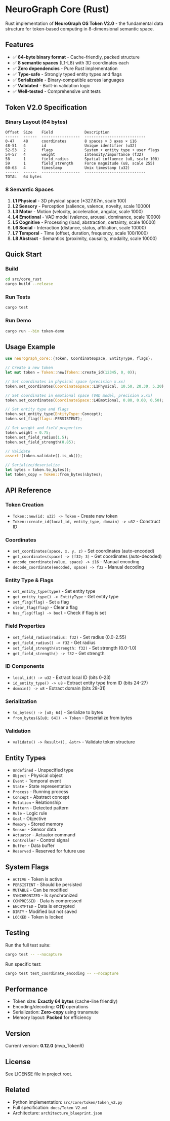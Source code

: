 # NeuroGraph Core (Rust)

Rust implementation of **NeuroGraph OS Token V2.0** - the fundamental data structure for token-based computing in 8-dimensional semantic space.

## Features

- ✅ **64-byte binary format** - Cache-friendly, packed structure
- ✅ **8 semantic spaces** (L1-L8) with 3D coordinates each
- ✅ **Zero dependencies** - Pure Rust implementation
- ✅ **Type-safe** - Strongly typed entity types and flags
- ✅ **Serializable** - Binary-compatible across languages
- ✅ **Validated** - Built-in validation logic
- ✅ **Well-tested** - Comprehensive unit tests

## Token V2.0 Specification

### Binary Layout (64 bytes)

```
Offset  Size    Field              Description
------  ------  -----------------  ---------------------------
0-47    48      coordinates        8 spaces × 3 axes × i16
48-51   4       id                 Unique identifier (u32)
52-53   2       flags              System + entity type + user flags
54-57   4       weight             Intensity/importance (f32)
58      1       field_radius       Spatial influence (u8, scale 100)
59      1       field_strength     Force magnitude (u8, scale 255)
60-63   4       timestamp          Unix timestamp (u32)
------  ------  -----------------  ---------------------------
TOTAL   64 bytes
```

### 8 Semantic Spaces

1. **L1 Physical** - 3D physical space (±327.67m, scale 100)
2. **L2 Sensory** - Perception (salience, valence, novelty, scale 10000)
3. **L3 Motor** - Motion (velocity, acceleration, angular, scale 1000)
4. **L4 Emotional** - VAD model (valence, arousal, dominance, scale 10000)
5. **L5 Cognitive** - Processing (load, abstraction, certainty, scale 10000)
6. **L6 Social** - Interaction (distance, status, affiliation, scale 10000)
7. **L7 Temporal** - Time (offset, duration, frequency, scale 100/1000)
8. **L8 Abstract** - Semantics (proximity, causality, modality, scale 10000)

## Quick Start

### Build

```bash
cd src/core_rust
cargo build --release
```

### Run Tests

```bash
cargo test
```

### Run Demo

```bash
cargo run --bin token-demo
```

## Usage Example

```rust
use neurograph_core::{Token, CoordinateSpace, EntityType, flags};

// Create a new token
let mut token = Token::new(Token::create_id(12345, 0, 0));

// Set coordinates in physical space (precision x.xx)
token.set_coordinates(CoordinateSpace::L1Physical, 10.50, 20.30, 5.20);

// Set coordinates in emotional space (VAD model, precision x.xx)
token.set_coordinates(CoordinateSpace::L4Emotional, 0.80, 0.60, 0.50);

// Set entity type and flags
token.set_entity_type(EntityType::Concept);
token.set_flag(flags::PERSISTENT);

// Set weight and field properties
token.weight = 0.75;
token.set_field_radius(1.5);
token.set_field_strength(0.85);

// Validate
assert!(token.validate().is_ok());

// Serialize/deserialize
let bytes = token.to_bytes();
let token_copy = Token::from_bytes(&bytes);
```

## API Reference

### Token Creation

- `Token::new(id: u32) -> Token` - Create new token
- `Token::create_id(local_id, entity_type, domain) -> u32` - Construct ID

### Coordinates

- `set_coordinates(space, x, y, z)` - Set coordinates (auto-encoded)
- `get_coordinates(space) -> [f32; 3]` - Get coordinates (auto-decoded)
- `encode_coordinate(value, space) -> i16` - Manual encoding
- `decode_coordinate(encoded, space) -> f32` - Manual decoding

### Entity Type & Flags

- `set_entity_type(type)` - Set entity type
- `get_entity_type() -> EntityType` - Get entity type
- `set_flag(flag)` - Set a flag
- `clear_flag(flag)` - Clear a flag
- `has_flag(flag) -> bool` - Check if flag is set

### Field Properties

- `set_field_radius(radius: f32)` - Set radius (0.0-2.55)
- `get_field_radius() -> f32` - Get radius
- `set_field_strength(strength: f32)` - Set strength (0.0-1.0)
- `get_field_strength() -> f32` - Get strength

### ID Components

- `local_id() -> u32` - Extract local ID (bits 0-23)
- `id_entity_type() -> u8` - Extract entity type from ID (bits 24-27)
- `domain() -> u8` - Extract domain (bits 28-31)

### Serialization

- `to_bytes() -> [u8; 64]` - Serialize to bytes
- `from_bytes(&[u8; 64]) -> Token` - Deserialize from bytes

### Validation

- `validate() -> Result<(), &str>` - Validate token structure

## Entity Types

- `Undefined` - Unspecified type
- `Object` - Physical object
- `Event` - Temporal event
- `State` - State representation
- `Process` - Running process
- `Concept` - Abstract concept
- `Relation` - Relationship
- `Pattern` - Detected pattern
- `Rule` - Logic rule
- `Goal` - Objective
- `Memory` - Stored memory
- `Sensor` - Sensor data
- `Actuator` - Actuator command
- `Controller` - Control signal
- `Buffer` - Data buffer
- `Reserved` - Reserved for future use

## System Flags

- `ACTIVE` - Token is active
- `PERSISTENT` - Should be persisted
- `MUTABLE` - Can be modified
- `SYNCHRONIZED` - Is synchronized
- `COMPRESSED` - Data is compressed
- `ENCRYPTED` - Data is encrypted
- `DIRTY` - Modified but not saved
- `LOCKED` - Token is locked

## Testing

Run the full test suite:

```bash
cargo test -- --nocapture
```

Run specific test:

```bash
cargo test test_coordinate_encoding -- --nocapture
```

## Performance

- Token size: **Exactly 64 bytes** (cache-line friendly)
- Encoding/decoding: **O(1)** operations
- Serialization: **Zero-copy** using transmute
- Memory layout: **Packed** for efficiency

## Version

Current version: **0.12.0** (mvp_TokenR)

## License

See LICENSE file in project root.

## Related

- Python implementation: `src/core/token/token_v2.py`
- Full specification: `docs/Token V2.md`
- Architecture: `architecture_blueprint.json`
